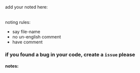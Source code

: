 add your noted here:
######
noting rules:
- say file-name
- no un-english comment
- have comment
 ### if you found a bug in your code, create a `issue` please
#### notes:
